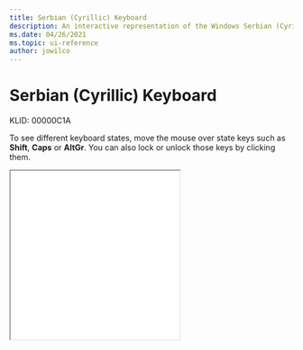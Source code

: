 ```yaml
---
title: Serbian (Cyrillic) Keyboard
description: An interactive representation of the Windows Serbian (Cyrillic) keyboard. To see different keyboard states, click or move the mouse over the state keys.
ms.date: 04/26/2021
ms.topic: ui-reference
author: jowilco
---
```


# Serbian (Cyrillic) Keyboard

KLID: 00000C1A

To see different keyboard states, move the mouse over state keys such as **Shift**, **Caps** or **AltGr**. You can also lock or unlock those keys by clicking them.

<iframe src="kbdycc.html" height="300"></iframe>
